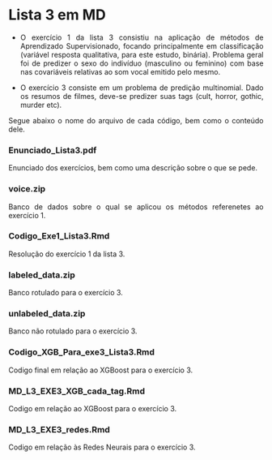 <div style="text-align: justify">

# Lista 3 em MD
  
* O exercício 1 da lista 3 consistiu na aplicação de métodos de Aprendizado Supervisionado, focando principalmente em classificação (variável resposta qualitativa, para este estudo, binária). 
  Problema geral foi de predizer o sexo do indivíduo (masculino ou feminino) com base nas covariáveis relativas ao som vocal emitido pelo mesmo. 

* O exercício 3 consiste em um problema de predição multinomial. Dado os resumos de filmes, deve-se predizer suas tags (cult, horror, gothic, murder
etc).
  
  
Segue abaixo o nome do arquivo de cada código, bem como o conteúdo dele.

### Enunciado_Lista3.pdf
Enunciado dos exercícios, bem como uma descrição sobre o que se pede.
  
### voice.zip
Banco de dados sobre o qual se aplicou os métodos referenetes ao exercício 1.
  
### Codigo_Exe1_Lista3.Rmd
Resolução do exercício 1 da lista 3.

  
### labeled_data.zip
Banco rotulado para o exercício 3.
### unlabeled_data.zip
Banco não rotulado para o exercício 3.
  
### Codigo_XGB_Para_exe3_Lista3.Rmd
Codigo final em relação ao XGBoost para o exercício 3.
### MD_L3_EXE3_XGB_cada_tag.Rmd
Codigo em relação ao XGBoost para o exercício 3.
### MD_L3_EXE3_redes.Rmd
Codigo em relação às Redes Neurais para o exercício 3.
